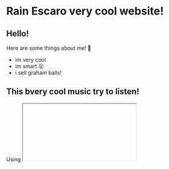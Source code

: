 # Rain Escaro very cool website!
**Hello!**
---
Here are some things about me! 🤣
- im very cool
- im smart 😮
- i sell graham balls!

## This bvery cool music try to listen!
Using <iframe> tag

<iframe style="border-radius:12px" src="https://open.spotify.com/embed/track/7vWHppvllFJXdXf0xplZum?utm_source=generator" width="100%" height="352" frameBorder="0" allowfullscreen="" allow="autoplay; clipboard-write; encrypted-media; fullscreen; picture-in-picture" loading="lazy"></iframe>

